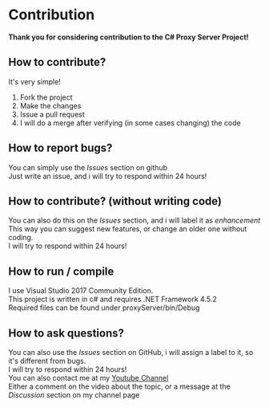 # Contribution
**Thank you for considering contribution to the C\# Proxy Server Project!**  
## How to contribute?
It's very simple!  
1. Fork the project  
2. Make the changes  
3. Issue a pull request  
4. I will do a merge after verifying (in some cases changing) the code  
## How to report bugs?
You can simply use the *Issues* section on github  
Just write an issue, and i will try to respond within 24 hours!  
## How to contribute? (without writing code)
You can also do this on the *Issues* section, and i will label it as *enhancement*  
This way you can suggest new features, or change an older one without coding.  
I will try to respond within 24 hours!  
## How to run / compile
I use Visual Studio 2017 Community Edition.  
This project is written in c\# and requires .NET Framework 4.5.2  
Required files can be found under proxyServer/bin/Debug  
## How to ask questions?
You can also use the *Issues* section on GitHub, i will assign a label to it, so it's different from bugs.  
I will try to respond within 24 hours!  
You can also contact me at my [Youtube Channel](https://www.youtube.com/channel/UCYIOySp8zTTWJG5-n8wpZ2g)  
Either a comment on the video about the topic, or a message at the *Discussion* section on my channel page  
